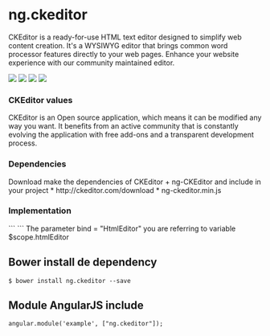 ng.ckeditor
===========
CKEditor is a ready-for-use HTML text editor designed to simplify web content creation. It's a WYSIWYG editor that brings common word processor features directly to your web pages. Enhance your website experience with our community maintained editor.

<p>
  <img src="https://img.shields.io/badge/ng.ckeditor-release-green.svg">
  <img src="https://img.shields.io/badge/version-1.0.1-blue.svg">
  <img src="https://img.shields.io/bower/v/bootstrap.svg">
  <img src="https://img.shields.io/github/license/mashape/apistatus.svg">
</p>

<h3>CKEditor values</h3>
CKEditor is an Open source application, which means it can be modified any way you want. It benefits from an active community that is constantly evolving the application with free add-ons and a transparent development process.

<h3>Dependencies</h3>
Download make the dependencies of CKEditor + ng-CKEditor and include in your project
* http://ckeditor.com/download
* ng-ckeditor.min.js

<h3>Implementation</h3>
```
<ng-ckeditor bind="htmlEditor" skin="bootstrapck" remove-buttons="Image" remove-plugins="iframe,flash,smiley" msn-count="
Number of typed characters:"></ng-ckeditor>
```
The parameter bind = "HtmlEditor" you are referring to variable $scope.htmlEditor

## Bower install de dependency
```
$ bower install ng.ckeditor --save
```

## Module AngularJS include
```
angular.module('example', ["ng.ckeditor"]);
```
